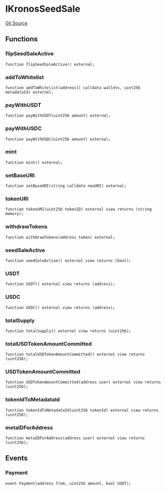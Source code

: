 # IKronosSeedSale
[Git Source](https://github.com/sammyshakes/kronos-contracts/blob/a868f3b7fb656eca4a74796777cd8445607a8c17/src/interfaces/IKronosSeedSale.sol)


## Functions
### flipSeedSaleActive


```solidity
function flipSeedSaleActive() external;
```

### addToWhitelist


```solidity
function addToWhitelist(address[] calldata wallets, uint256 metadataId) external;
```

### payWithUSDT


```solidity
function payWithUSDT(uint256 amount) external;
```

### payWithUSDC


```solidity
function payWithUSDC(uint256 amount) external;
```

### mint


```solidity
function mint() external;
```

### setBaseURI


```solidity
function setBaseURI(string calldata newURI) external;
```

### tokenURI


```solidity
function tokenURI(uint256 tokenID) external view returns (string memory);
```

### withdrawTokens


```solidity
function withdrawTokens(address token) external;
```

### seedSaleActive


```solidity
function seedSaleActive() external view returns (bool);
```

### USDT


```solidity
function USDT() external view returns (address);
```

### USDC


```solidity
function USDC() external view returns (address);
```

### totalSupply


```solidity
function totalSupply() external view returns (uint256);
```

### totalUSDTokenAmountCommitted


```solidity
function totalUSDTokenAmountCommitted() external view returns (uint256);
```

### USDTokenAmountCommitted


```solidity
function USDTokenAmountCommitted(address user) external view returns (uint256);
```

### tokenIdToMetadataId


```solidity
function tokenIdToMetadataId(uint256 tokenId) external view returns (uint256);
```

### metaIDForAddress


```solidity
function metaIDForAddress(address user) external view returns (uint256);
```

## Events
### Payment

```solidity
event Payment(address from, uint256 amount, bool USDT);
```

